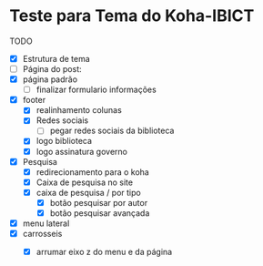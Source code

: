 # Teste para Tema do Koha-IBICT

TODO
- [x] Estrutura de tema
- [ ] Página do post:
- [x] página padrão
    - [ ] finalizar formulario informações 
- [x] footer 
    - [x] realinhamento colunas
    - [x] Redes sociais
        - [ ] pegar redes sociais da biblioteca
    - [x] logo biblioteca
    - [x] logo assinatura governo
- [x] Pesquisa
    - [x] redirecionamento para o koha
    - [x] Caixa de pesquisa no site
    - [x] caixa de pesquisa / por tipo
        - [X] botão pesquisar por autor 
        - [X] botão pesquisar avançada
- [X] menu lateral 
- [X] carrosseis 
    - [X] arrumar eixo z do menu e da página





